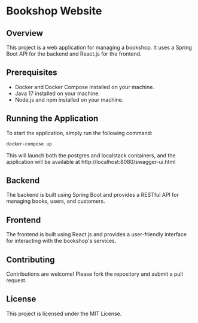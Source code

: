# Bookshop Website

## Overview

This project is a web application for managing a bookshop. It uses a Spring Boot API for the backend and React.js for the frontend.

## Prerequisites

- Docker and Docker Compose installed on your machine.
- Java 17 installed on your machine.
- Node.js and npm installed on your machine.

## Running the Application

To start the application, simply run the following command:

```bash
docker-compose up
```

This will launch both the postgres and localstack containers, and the application will be available at http://localhost:8080/swagger-ui.html

## Backend

The backend is built using Spring Boot and provides a RESTful API for managing books, users, and customers.

## Frontend

The frontend is built using React.js and provides a user-friendly interface for interacting with the bookshop's services.

## Contributing

Contributions are welcome! Please fork the repository and submit a pull request.

## License

This project is licensed under the MIT License.

